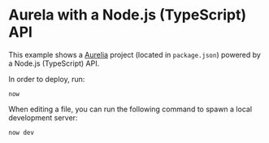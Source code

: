 # Aurela with a Node.js (TypeScript) API

This example shows a [Aurelia](https://aurelia.io/) project (located in `package.json`) powered by a Node.js (TypeScript) API.

In order to deploy, run:

```
now
```

When editing a file, you can run the following command to spawn a local development server:

```
now dev
```
